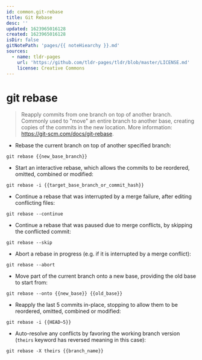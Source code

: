```yaml
---
id: common.git-rebase
title: Git Rebase
desc: ''
updated: 1623965016128
created: 1623965016128
isDir: false
gitNotePath: 'pages/{{ noteHiearchy }}.md'
sources:
  - name: tldr-pages
    url: 'https://github.com/tldr-pages/tldr/blob/master/LICENSE.md'
    license: Creative Commons
---
```

# git rebase

> Reapply commits from one branch on top of another branch.
> Commonly used to "move" an entire branch to another base, creating copies of the commits in the new location.
> More information: <https://git-scm.com/docs/git-rebase>.

- Rebase the current branch on top of another specified branch:

`git rebase {{new_base_branch}}`

- Start an interactive rebase, which allows the commits to be reordered, omitted, combined or modified:

`git rebase -i {{target_base_branch_or_commit_hash}}`

- Continue a rebase that was interrupted by a merge failure, after editing conflicting files:

`git rebase --continue`

- Continue a rebase that was paused due to merge conflicts, by skipping the conflicted commit:

`git rebase --skip`

- Abort a rebase in progress (e.g. if it is interrupted by a merge conflict):

`git rebase --abort`

- Move part of the current branch onto a new base, providing the old base to start from:

`git rebase --onto {{new_base}} {{old_base}}`

- Reapply the last 5 commits in-place, stopping to allow them to be reordered, omitted, combined or modified:

`git rebase -i {{HEAD~5}}`

- Auto-resolve any conflicts by favoring the working branch version (`theirs` keyword has reversed meaning in this case):

`git rebase -X theirs {{branch_name}}`

